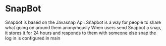SnapBot
=======
Snapbot is based on the Javasnap Api.
Snapbot is a way for people to share what going on around them anonymously
When users send Snapbot a snap, it stores it for 24 hours and responds to them with someone else snap
the log in is configured in main
